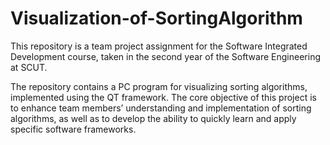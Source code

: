 # Visualization-of-SortingAlgorithm

This repository is a team project assignment for the Software Integrated Development course, taken in the second year of the Software Engineering at SCUT. 

The repository contains a PC program for visualizing sorting algorithms, implemented using the QT framework. The core objective of this project is to enhance team members’ understanding and implementation of sorting algorithms, as well as to develop the ability to quickly learn and apply specific software frameworks.
